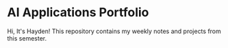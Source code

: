 # AI Applications Portfolio

Hi, It's Hayden! This repository contains my weekly notes and projects from this semester.
